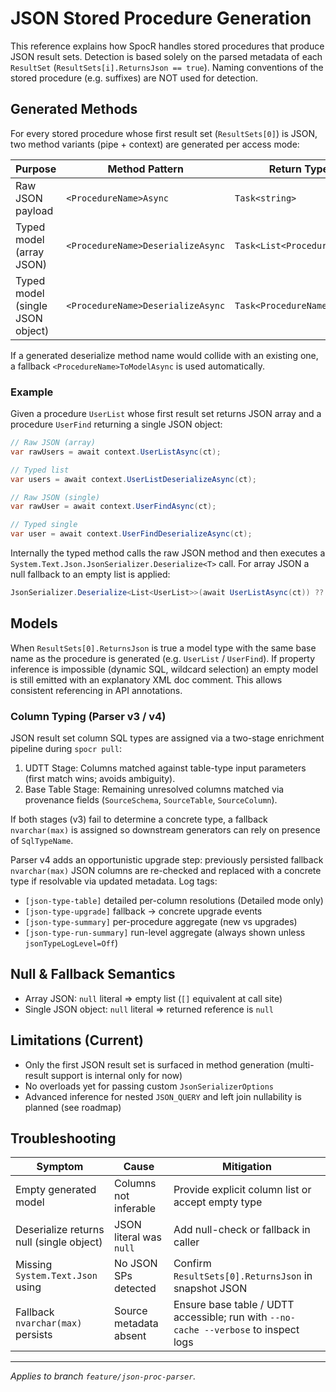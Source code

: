 # JSON Stored Procedure Generation

This reference explains how SpocR handles stored procedures that produce JSON result sets. Detection is based solely on the parsed metadata of each `ResultSet` (`ResultSets[i].ReturnsJson == true`). Naming conventions of the stored procedure (e.g. suffixes) are NOT used for detection.

## Generated Methods

For every stored procedure whose first result set (`ResultSets[0]`) is JSON, two method variants (pipe + context) are generated per access mode:

| Purpose                          | Method Pattern                    | Return Type                 |
| -------------------------------- | --------------------------------- | --------------------------- |
| Raw JSON payload                 | `<ProcedureName>Async`            | `Task<string>`              |
| Typed model (array JSON)         | `<ProcedureName>DeserializeAsync` | `Task<List<ProcedureName>>` |
| Typed model (single JSON object) | `<ProcedureName>DeserializeAsync` | `Task<ProcedureName>`       |

If a generated deserialize method name would collide with an existing one, a fallback `<ProcedureName>ToModelAsync` is used automatically.

### Example

Given a procedure `UserList` whose first result set returns JSON array and a procedure `UserFind` returning a single JSON object:

```csharp
// Raw JSON (array)
var rawUsers = await context.UserListAsync(ct);

// Typed list
var users = await context.UserListDeserializeAsync(ct);

// Raw JSON (single)
var rawUser = await context.UserFindAsync(ct);

// Typed single
var user = await context.UserFindDeserializeAsync(ct);
```

Internally the typed method calls the raw JSON method and then executes a `System.Text.Json.JsonSerializer.Deserialize<T>` call. For array JSON a null fallback to an empty list is applied:

```csharp
JsonSerializer.Deserialize<List<UserList>>(await UserListAsync(ct)) ?? new List<UserList>();
```

## Models

When `ResultSets[0].ReturnsJson` is true a model type with the same base name as the procedure is generated (e.g. `UserList` / `UserFind`). If property inference is impossible (dynamic SQL, wildcard selection) an empty model is still emitted with an explanatory XML doc comment. This allows consistent referencing in API annotations.

### Column Typing (Parser v3 / v4)

JSON result set column SQL types are assigned via a two-stage enrichment pipeline during `spocr pull`:

1. UDTT Stage: Columns matched against table-type input parameters (first match wins; avoids ambiguity).
2. Base Table Stage: Remaining unresolved columns matched via provenance fields (`SourceSchema`, `SourceTable`, `SourceColumn`).

If both stages (v3) fail to determine a concrete type, a fallback `nvarchar(max)` is assigned so downstream generators can rely on presence of `SqlTypeName`.

Parser v4 adds an opportunistic upgrade step: previously persisted fallback `nvarchar(max)` JSON columns are re-checked and replaced with a concrete type if resolvable via updated metadata. Log tags:

- `[json-type-table]` detailed per-column resolutions (Detailed mode only)
- `[json-type-upgrade]` fallback -> concrete upgrade events
- `[json-type-summary]` per-procedure aggregate (new vs upgrades)
- `[json-type-run-summary]` run-level aggregate (always shown unless `jsonTypeLogLevel=Off`)

## Null & Fallback Semantics

- Array JSON: `null` literal ⇒ empty list (`[]` equivalent at call site)
- Single JSON object: `null` literal ⇒ returned reference is `null`

## Limitations (Current)

- Only the first JSON result set is surfaced in method generation (multi-result support is internal only for now)
- No overloads yet for passing custom `JsonSerializerOptions`
- Advanced inference for nested `JSON_QUERY` and left join nullability is planned (see roadmap)

## Troubleshooting

| Symptom                                  | Cause                   | Mitigation                                                                           |
| ---------------------------------------- | ----------------------- | ------------------------------------------------------------------------------------ |
| Empty generated model                    | Columns not inferable   | Provide explicit column list or accept empty type                                    |
| Deserialize returns null (single object) | JSON literal was `null` | Add null-check or fallback in caller                                                 |
| Missing `System.Text.Json` using         | No JSON SPs detected    | Confirm `ResultSets[0].ReturnsJson` in snapshot JSON                                 |
| Fallback `nvarchar(max)` persists        | Source metadata absent  | Ensure base table / UDTT accessible; run with `--no-cache --verbose` to inspect logs |

---

_Applies to branch `feature/json-proc-parser`._
